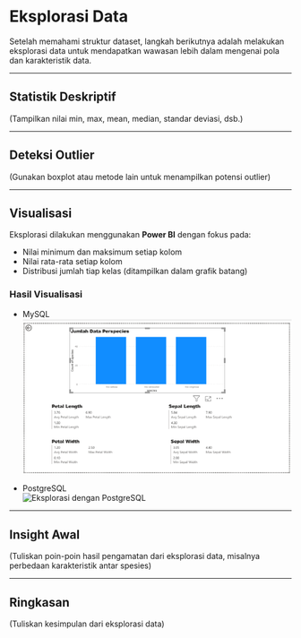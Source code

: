 # Eksplorasi Data

Setelah memahami struktur dataset, langkah berikutnya adalah melakukan eksplorasi data untuk mendapatkan wawasan lebih dalam mengenai pola dan karakteristik data.

---

## Statistik Deskriptif

(Tampilkan nilai min, max, mean, median, standar deviasi, dsb.)

---

## Deteksi Outlier

(Gunakan boxplot atau metode lain untuk menampilkan potensi outlier)

---

## Visualisasi

Eksplorasi dilakukan menggunakan **Power BI** dengan fokus pada:

- Nilai minimum dan maksimum setiap kolom  
- Nilai rata-rata setiap kolom  
- Distribusi jumlah tiap kelas (ditampilkan dalam grafik batang)  

### Hasil Visualisasi
- MySQL  
  ![Eksplorasi dengan MySQL](../_build/html/_static/images/eksplorasi_data_mysql.png)

- PostgreSQL  
  ![Eksplorasi dengan PostgreSQL](_../_build/html/_static/images/eksplorasi_data_postgre.png)

---

## Insight Awal

(Tuliskan poin-poin hasil pengamatan dari eksplorasi data, misalnya perbedaan karakteristik antar spesies)

---

## Ringkasan

(Tuliskan kesimpulan dari eksplorasi data)
